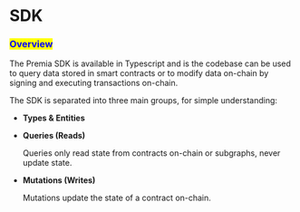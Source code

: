 # SDK

### <mark style="color:blue;">Overview</mark>

The Premia SDK is available in Typescript and is the codebase can be used to query data stored in smart contracts or to modify data on-chain by signing and executing transactions on-chain.

The SDK is separated into three main groups, for simple understanding:

* **Types & Entities**
*   **Queries (Reads)**

    Queries only read state from contracts on-chain or subgraphs, never update state.
*   **Mutations (Writes)**

    Mutations update the state of a contract on-chain.
